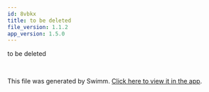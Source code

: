 ```yaml
---
id: 8vbkx
title: to be deleted
file_version: 1.1.2
app_version: 1.5.0
---
```


to be deleted

<br/>

This file was generated by Swimm. [Click here to view it in the app](/repos/Z2l0aHViJTNBJTNBdDElM0ElM0FlcmFuLXN3aW1t/docs/8vbkx).
